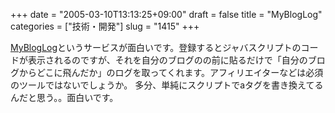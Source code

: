+++
date = "2005-03-10T13:13:25+09:00"
draft = false
title = "MyBlogLog"
categories = ["技術・開発"]
slug = "1415"
+++

<a href="http://www.mybloglog.com/" target="_blank">MyBlogLog</a>というサービスが面白いです。登録するとジャバスクリプトのコードが表示されるのですが、それを自分のブログの</body>の前に貼るだけで「自分のブログからどこに飛んだか」のログを取ってくれます。アフィリエイターなどは必須のツールではないでしょうか。
多分、単純にスクリプトでaタグを書き換えてるんだと思う。。面白いです。
